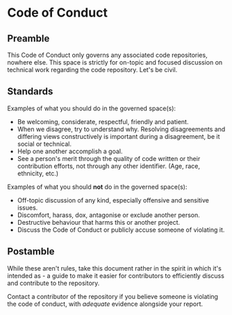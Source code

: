 # Code of Conduct

## Preamble

This Code of Conduct only governs any associated code repositories, nowhere else. This space is strictly for on-topic and focused discussion on technical work regarding the code repository. Let's be civil.

## Standards

Examples of what you should do in the governed space(s):
- Be welcoming, considerate, respectful, friendly and patient.
- When we disagree, try to understand why. Resolving disagreements and differing views constructively is important during a disagreement, be it social or technical.
- Help one another accomplish a goal.
- See a person's merit through the quality of code written or their contribution efforts, not through any other identifier. (Age, race, ethnicity, etc.)

Examples of what you should **not** do in the governed space(s):
- Off-topic discussion of any kind, especially offensive and sensitive issues.
- Discomfort, harass, dox, antagonise or exclude another person.
- Destructive behaviour that harms this or another project.
- Discuss the Code of Conduct or publicly accuse someone of violating it.

## Postamble

While these aren't rules, take this document rather in the spirit in which it's intended as - a guide to make it easier for contributors to efficiently discuss and contribute to the repository.

Contact a contributor of the repository if you believe someone is violating the code of conduct, with _adequate_ evidence alongside your report.
